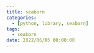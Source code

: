 ```yaml
---
title: seaborn
categories: 
  - [python, library, seaborn]
tags:
  - seaborn
date: 2022/06/05 00:00:00
---
```


